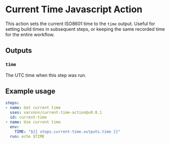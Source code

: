 # Current Time Javascript Action

This action sets the current ISO8601 time to the `time` output. Useful for setting build times in subsequent steps, or keeping the same recorded time for the entire workflow.

## Outputs

### `time`

The UTC time when this step was run.

## Example usage

```yaml
steps:
- name: Get current time
  uses: varxnnn/current-time-action@v0.0.1
  id: current-time
- name: Use current time
  env:
    TIME: "${{ steps.current-time.outputs.time }}"
  run: echo $TIME
```
